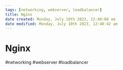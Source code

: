 ```yaml
---
tags: [networking, webserver, loadbalancer]
title: Nginx
date created: Monday, July 10th 2023, 12:40:08 am
date modified: Monday, July 10th 2023, 12:40:42 am
---
```

# Nginx
#networking #webserver #loadbalancer 